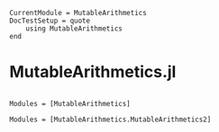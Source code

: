 ```@meta
CurrentModule = MutableArithmetics
DocTestSetup = quote
    using MutableArithmetics
end
```

# MutableArithmetics.jl

```@index
```

```@autodocs
Modules = [MutableArithmetics]
```

```@autodocs
Modules = [MutableArithmetics.MutableArithmetics2]
```
